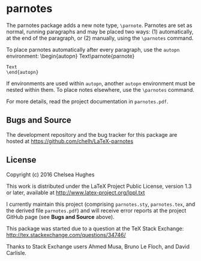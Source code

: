 parnotes
========

The parnotes package adds a new note type, `\parnote`. Parnotes are set as normal, running paragraphs and may be placed two ways: (1) automatically, at the end of the paragraph, or (2) manually, using the `\parnotes` command.

To place parnotes automatically after every paragraph, use the `autopn` environment:
    \begin{autopn}
    Text\parnote{parnote}

    Text
    \end{autopn}
If environments are used within `autopn`, another `autopn` environment must be nested within them. To place notes elsewhere, use the `\parnotes` command.

For more details, read the project documentation in `parnotes.pdf`.

Bugs and Source
---------------
The development repository and the bug tracker for this package are hosted at https://github.com/chelh/LaTeX-parnotes

License
-------
Copyright (c) 2016 Chelsea Hughes

This work is distributed under the LaTeX Project Public License, version 1.3 or later, available at http://www.latex-project.org/lppl.txt

I currently maintain this project (comprising `parnotes.sty`, `parnotes.tex`, and the derived file `parnotes.pdf`) and will receive error reports at the project GitHub page (see **Bugs and Source** above).

This package was started due to a question at the TeX Stack Exchange: http://tex.stackexchange.com/questions/34746/

Thanks to Stack Exchange users Ahmed Musa, Bruno Le Floch, and David Carlisle.
